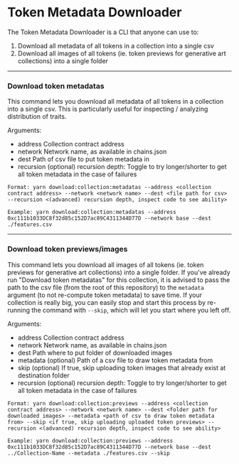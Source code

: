 # Token Metadata Downloader

The Token Metadata Downloader is a CLI that anyone can use to:

1. Download all metadata of all tokens in a collection into a single csv 
2. Download all images of all tokens (ie. token previews for generative art collections) into a single folder

---

### Download token metadatas

This command lets you download all metadata of all tokens in a collection into a single csv. This is particularly useful for inspecting / analyzing distribution of traits.

Arguments: 
- address Collection contract address
- network Network name, as available in chains.json
- dest Path of csv file to put token metadata in
- recursion (optional) recursion depth: Toggle to try longer/shorter to get all token metadata in the case of failures

```
Format: yarn download:collection:metadatas --address <collection contract address> --network <network name> --dest <file path for csv> --recursion <(advanced) recursion depth, inspect code to see ability>
```

```
Example: yarn download:collection:metadatas --address 0xc111b1033DC8f32d85c152D7ac89C4311344D77D --network base --dest ./features.csv
```

---

### Download token previews/images

This command lets you download all images of all tokens (ie. token previews for generative art collections) into a single folder. If you've already run "Download token metadatas" for this collection, it is advised to pass the path to the csv file (from the root of this repository) to the `metadata` argument (to not re-compute token metadata) to save time. If your collection is really big, you can easily stop and start this process by re-running the command with `--skip`, which will let you start where you left off. 

Arguments: 
- address Collection contract address
- network Network name, as available in chains.json
- dest Path where to put folder of downloaded images
- metadata (optional) Path of a csv file to draw token metadata from
- skip (optional) If true, skip uploading token images that already exist at destination folder
- recursion (optional) recursion depth: Toggle to try longer/shorter to get all token metadata in the case of failures

```
Format: yarn download:collection:previews --address <collection contract address> --network <network name> --dest <folder path for downloaded images> --metadata <path of csv to draw token metadata from> --skip <if true, skip uploading uploaded token previews> --recursion <(advanced) recursion depth, inspect code to see ability>
```

```
Example: yarn download:collection:previews --address 0xc111b1033DC8f32d85c152D7ac89C4311344D77D --network base --dest ../Collection-Name --metadata ./features.csv --skip
```